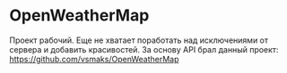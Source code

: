 # OpenWeatherMap

Проект рабочий.
Еще не хватает поработать над исключениями от сервера и добавить красивостей.
За основу API брал данный проект: https://github.com/vsmaks/OpenWeatherMap
